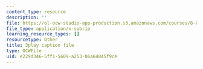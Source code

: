 ```yaml
---
content_type: resource
description: ''
file: https://ol-ocw-studio-app-production.s3.amazonaws.com/courses/8-01sc-classical-mechanics-fall-2016/e229d3465ff15609a25386a64845f9ce_89SjJv30kGU.vtt
file_type: application/x-subrip
learning_resource_types: []
resourcetype: Other
title: 3play caption file
type: OCWFile
uid: e229d346-5ff1-5609-a253-86a64845f9ce
---
```

